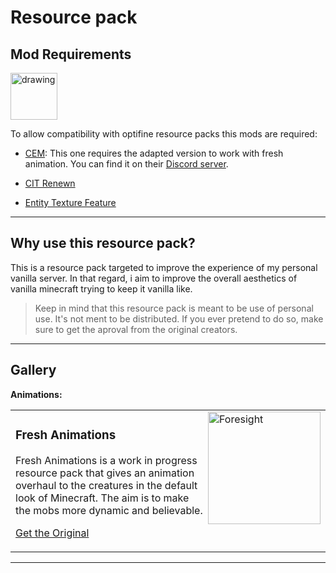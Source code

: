 # Resource pack

## Mod Requirements

<img src="https://img.shields.io/badge/requires-fabric-green" alt="drawing" width="75"/>

<br/>

To allow compatibility with optifine resource packs this mods are required:

- [CEM](https://www.curseforge.com/minecraft/mc-mods/custom-entity-models-cem): This one requires the adapted version to work with fresh animation. You can find it on their [Discord server](https://discord.gg/3qxFZm7Ycw).

- [CIT Renewn](https://www.curseforge.com/minecraft/mc-mods/cit-resewn)

- [Entity Texture Feature](https://www.curseforge.com/minecraft/mc-mods/entity-texture-features-fabric)

---
## Why use this resource pack?

This is a resource pack targeted to improve the experience of my personal vanilla server. In that regard, i aim to improve the overall aesthetics of vanilla minecraft trying to keep it vanilla like.

> Keep in mind that this resource pack is meant to be use of personal use. It's not ment to be distributed. If you ever pretend to do so, make sure to get the aproval from the original creators. 

---
## Gallery

**Animations:**

<table width="100%">
<tr>
<td>
  <a href="https://www.runforesight.com/?utm_source=github-profile-summary-cards&utm_medium=sponsorship">
  <img src="https://i.gyazo.com/d7e5d5a29bb863f020a07dda9c3bfbb8.png"
alt="Foresight" width="180px%" align="right">
  </a>
  
<h3>Fresh Animations</h3> 
  <p width="60%;">
    Fresh Animations is a work in progress resource pack that gives an animation overhaul to the creatures in the default look of Minecraft. The aim is to make the  mobs more dynamic and believable.
  </p>

[Get the Original](https://www.curseforge.com/minecraft/texture-packs/fresh-animations)
</td>
</tr>
</table>

---
